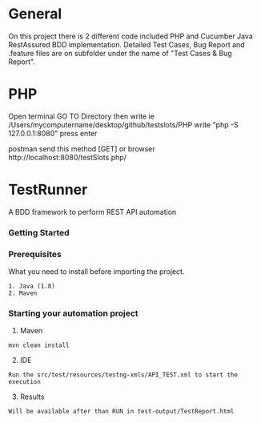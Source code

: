 # General #

On this project there is 2 different code included PHP and Cucumber Java RestAssured BDD implementation.
Detailed Test Cases, Bug Report and .feature files are on subfolder under the name of "Test Cases & Bug Report".

# PHP #

Open terminal
GO TO Directory then write ie /Users/mycomputername/desktop/github/testslots/PHP
write "php -S 127.0.0.1:8080" press enter

postman send this method [GET] or browser
http://localhost:8080/testSlots.php/



# TestRunner #

A BDD framework to perform REST API automation

### Getting Started ###

### Prerequisites

What you need to install before importing the project.
```
1. Java (1.8)
2. Maven
```

### Starting your automation project ###

1. Maven
```
mvn clean install
```
2. IDE
```
Run the src/test/resources/testng-xmls/API_TEST.xml to start the execution
```
3. Results
```
Will be available after than RUN in test-output/TestReport.html
```


